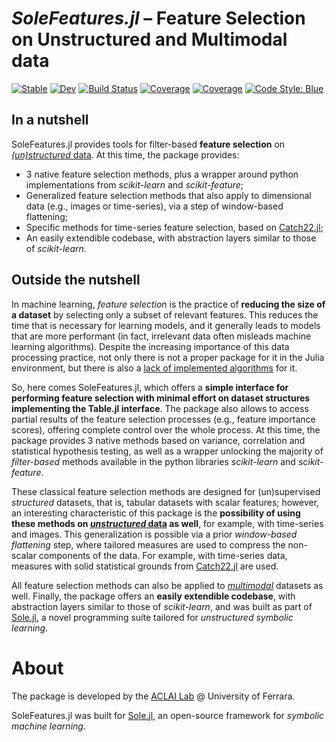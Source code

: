 # *SoleFeatures.jl* – Feature Selection on Unstructured and Multimodal data

[![Stable](https://img.shields.io/badge/docs-stable-blue.svg)](https://aclai-lab.github.io/SoleFeatures.jl/stable)
[![Dev](https://img.shields.io/badge/docs-dev-blue.svg)](https://aclai-lab.github.io/SoleFeatures.jl/dev)
[![Build Status](https://api.cirrus-ci.com/github/aclai-lab/SoleFeatures.jl.svg)](https://cirrus-ci.com/github/aclai-lab/SoleFeatures.jl)
[![Coverage](https://codecov.io/gh/aclai-lab/SoleFeatures.jl/branch/master/graph/badge.svg)](https://codecov.io/gh/aclai-lab/SoleFeatures.jl)
[![Coverage](https://coveralls.io/repos/github/aclai-lab/SoleFeatures.jl/badge.svg?branch=master)](https://coveralls.io/github/aclai-lab/SoleFeatures.jl?branch=master)
[![Code Style: Blue](https://img.shields.io/badge/code%20style-blue-4495d1.svg)](https://github.com/invenia/BlueStyle)

## In a nutshell

SoleFeatures.jl provides tools for filter-based **feature selection** on [*(un)structured* data](https://en.wikipedia.org/wiki/Unstructured_data). At this time, the package provides:
- 3 native feature selection methods, plus a wrapper around python implementations from *scikit-learn* and *scikit-feature*;
- Generalized feature selection methods that also apply to dimensional data (e.g., images or time-series), via a step of window-based flattening;
- Specific methods for time-series feature selection, based on [Catch22.jl](https://github.com/brendanjohnharris/Catch22.jl/);
- An easily extendible codebase, with abstraction layers similar to those of *scikit-learn*.

## Outside the nutshell

In machine learning, *feature selection* is the practice of **reducing the size of a dataset** by selecting only a subset of relevant features. This reduces the time that is necessary for learning models, and it generally leads to models that are more performant (in fact, irrelevant data often misleads machine learning algorithms). Despite the increasing importance of this data processing practice, not only there is not a proper package for it in the Julia environment, but there is also a [lack of implemented algorithms](https://discourse.julialang.org/t/univariate-feature-selection/87414/2) for it.

So, here comes SoleFeatures.jl, which offers a **simple interface for performing feature selection with minimal effort on dataset structures implementing the Table.jl interface**. The package also allows to access partial results of the feature selection processes (e.g., feature importance scores), offering complete control over the whole process. At this time, the package provides 3 native methods based on variance, correlation and statistical hypothesis testing, as well as a wrapper unlocking the majority of *filter-based* methods available in the python libraries *scikit-learn* and *scikit-feature*.

These classical feature selection methods are designed for (un)supervised *structured* datasets, that is, tabular datasets with scalar features; however, an interesting characteristic of this package is the **possibility of using these methods on [*unstructured* data](https://en.wikipedia.org/wiki/Unstructured_data) as well**, for example, with time-series and images. This generalization is possible via a prior *window-based flattening* step, where tailored measures are used to compress the non-scalar components of the data. For example, with time-series data, measures with solid statistical grounds from [Catch22.jl](https://github.com/brendanjohnharris/Catch22.jl/) are used.

All feature selection methods can also be applied to [*multimodal*](https://en.wikipedia.org/wiki/Multimodal_learning) datasets as well. Finally, the package offers an **easily extendible codebase**, with abstraction layers similar to those of *scikit-learn*, and was built as part of [Sole.jl](https://github.com/aclai-lab/Sole.jl), a novel programming suite tailored for *unstructured symbolic learning*.

# About

The package is developed by the [ACLAI Lab](https://aclai.unife.it/en/) @ University of Ferrara.

SoleFeatures.jl was built for [Sole.jl](https://pretalx.com/juliacon2023/talk/review/7LY9ZBBJQYVVLJFFSZMV9JCCMMTQJXPK), an open-source framework for *symbolic machine learning*.
